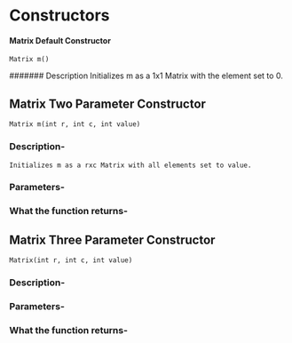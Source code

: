 # Constructors

#### Matrix Default Constructor
	
	Matrix m()

####### Description
	Initializes m as a 1x1 Matrix with the element set to 0.

## Matrix Two Parameter Constructor
	
	Matrix m(int r, int c, int value)

### Description-
	Initializes m as a rxc Matrix with all elements set to value.

### Parameters-
	

### What the function returns-
	
## Matrix Three Parameter Constructor
	
	Matrix(int r, int c, int value)

### Description-
	

### Parameters-
	

### What the function returns-
	
